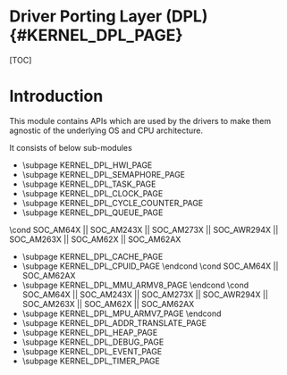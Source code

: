 # Driver Porting Layer (DPL) {#KERNEL_DPL_PAGE}

[TOC]

# Introduction

This module contains APIs which are used by the drivers to make them agnostic of the underlying OS and CPU architecture.

It consists of below sub-modules

- \subpage KERNEL_DPL_HWI_PAGE
- \subpage KERNEL_DPL_SEMAPHORE_PAGE
- \subpage KERNEL_DPL_TASK_PAGE
- \subpage KERNEL_DPL_CLOCK_PAGE
- \subpage KERNEL_DPL_CYCLE_COUNTER_PAGE
- \subpage KERNEL_DPL_QUEUE_PAGE

\cond SOC_AM64X || SOC_AM243X || SOC_AM273X || SOC_AWR294X || SOC_AM263X || SOC_AM62X || SOC_AM62AX
- \subpage KERNEL_DPL_CACHE_PAGE
- \subpage KERNEL_DPL_CPUID_PAGE
\endcond
\cond SOC_AM64X || SOC_AM62AX
- \subpage KERNEL_DPL_MMU_ARMV8_PAGE
\endcond
\cond SOC_AM64X || SOC_AM243X || SOC_AM273X || SOC_AWR294X || SOC_AM263X || SOC_AM62X || SOC_AM62AX
- \subpage KERNEL_DPL_MPU_ARMV7_PAGE
\endcond
- \subpage KERNEL_DPL_ADDR_TRANSLATE_PAGE
- \subpage KERNEL_DPL_HEAP_PAGE
- \subpage KERNEL_DPL_DEBUG_PAGE
- \subpage KERNEL_DPL_EVENT_PAGE
- \subpage KERNEL_DPL_TIMER_PAGE
